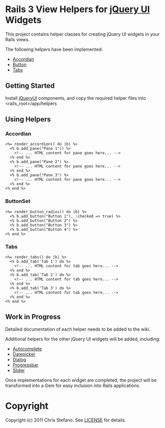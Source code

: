 # Rails 3 View Helpers for [jQuery UI](http://jqueryui.com) Widgets

This project contains helper classes for creating jQuery UI widgets in your Rails views.

The following helpers have been implemented:

* [Accordian](http://jqueryui.com/demos/accordion)
* [Button](http://jqueryui.com/demos/button)
* [Tabs](http://jqueryui.com/demos/tabs)

## Getting Started

Install [jQueryUI](http://jqueryui.com) components, and copy the required helper files into <rails_root>/app/helpers

## Using Helpers

### Accordian

    <%= render_accordion() do |b| %>
      <% b.add_pane("Pane 1")) %>
        <!-- ... HTML content for pane goes here... -->
      <% end %>
      <% b.add_pane("Pane 2") %>
        <!-- ... HTML content for pane goes here... -->
      <% end %>
      <% b.add_pane("Pane 3") %>
        <!-- ... HTML content for pane goes here... -->
      <% end %>
    <% end %>

### ButtonSet

    <%= render_button_radios() do |b| %>
      <% b.add_button("Button 1"), :checked => true) %>
      <% b.add_button("Button 2") %>
      <% b.add_button("Button 3") %>
      <% b.add_button("Button 4") %>
    <% end %>

### Tabs

    <%= render_tabs() do |b| %>
      <% b.add_tab('Tab 1') do %>
        <!-- ... HTML content for tab goes here... -->
      <% end %>
      <% b.add_tab('Tab 2') do %>
        <!-- ... HTML content for tab goes here... -->
      <% end %>
      <% b.add_tab('Tab 3') do %>
        <!-- ... HTML content for tab goes here... -->
      <% end %>
    <% end %>

## Work in Progress

Detailed documentation of each helper needs to be added to the wiki.

Additional helpers for the other jQuery UI widgets will be added, including:

* [Autocomplete](http://jqueryui.com/demos/autocomplete)
* [Datepicker](http://jqueryui.com/demos/datepicker)
* [Dialog](http://jqueryui.com/demos/datepicker)
* [Progressbar](http://jqueryui.com/demos/progressbar)
* [Slider](http://jqueryui.com/demos/slider)

Once implementations for each widget are completed, the project will be transformed into a Gem for easy inclusion into Rails applications.

# Copyright
Copyright (c) 2011 Chris Stefano. 
See [LICENSE](https://github.com/virtualstaticvoid/jquery_ui_helpers/blob/master/MIT-LICENSE) for details.

